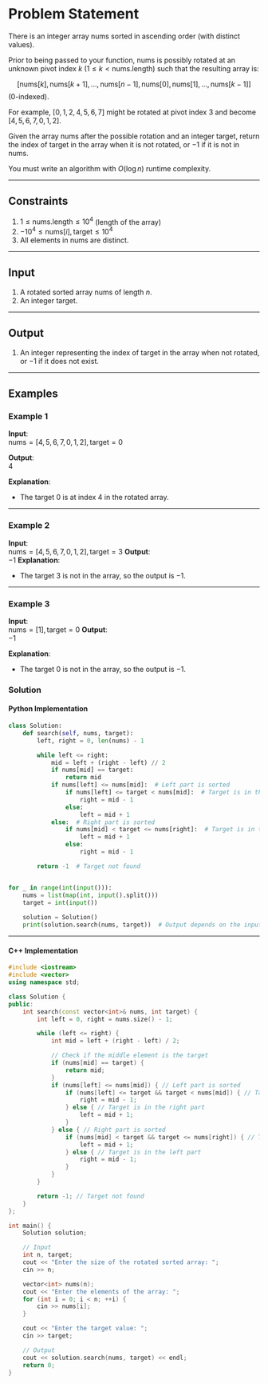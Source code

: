 # Problem Statement

There is an integer array $\text{nums}$ sorted in ascending order (with distinct values).

Prior to being passed to your function, $\text{nums}$ is possibly rotated at an unknown pivot index $k$ $(1 \leq k < \text{nums.length})$ such that the resulting array is:

$$
[\text{nums}[k], \text{nums}[k+1], \dots, \text{nums}[n-1], \text{nums}[0], \text{nums}[1], \dots, \text{nums}[k-1]]
$$
(0-indexed). 

For example, $[0,1,2,4,5,6,7]$ might be rotated at pivot index $3$ and become $[4,5,6,7,0,1,2]$.

Given the array $\text{nums}$ after the possible rotation and an integer $\text{target}$, return the index of $\text{target}$ in the array when it is not rotated, or $-1$ if it is not in $\text{nums}$.

You must write an algorithm with $O(\log n)$ runtime complexity.

---

## Constraints

1. $1 \leq \text{nums.length} \leq 10^4$ (length of the array)
2. $-10^4 \leq \text{nums}[i], \text{target} \leq 10^4$
3. All elements in $\text{nums}$ are distinct.

---

## Input

1. A rotated sorted array $\text{nums}$ of length $n$.
2. An integer $\text{target}$.

---

## Output

1. An integer representing the index of $\text{target}$ in the array when not rotated, or $-1$ if it does not exist.

---

## Examples

### Example 1

**Input**:  
$\text{nums} = [4,5,6,7,0,1,2], \text{target} = 0$

**Output**:  
$4$

**Explanation**:  
- The target $0$ is at index $4$ in the rotated array.

---

### Example 2

**Input**:  
$\text{nums} = [4,5,6,7,0,1,2], \text{target} = 3$
**Output**:  
$-1$
**Explanation**:  
- The target $3$ is not in the array, so the output is $-1$.

---

### Example 3

**Input**:  
$\text{nums} = [1], \text{target} = 0$
**Output**:  
$-1$

**Explanation**:  
- The target $0$ is not in the array, so the output is $-1$.

### Solution

#### Python Implementation
```python
class Solution:
    def search(self, nums, target):
        left, right = 0, len(nums) - 1

        while left <= right:
            mid = left + (right - left) // 2
            if nums[mid] == target:
                return mid
            if nums[left] <= nums[mid]:  # Left part is sorted
                if nums[left] <= target < nums[mid]:  # Target is in the left part
                    right = mid - 1
                else:
                    left = mid + 1
            else:  # Right part is sorted
                if nums[mid] < target <= nums[right]:  # Target is in the right part
                    left = mid + 1
                else:
                    right = mid - 1

        return -1  # Target not found


for _ in range(int(input())):
	nums = list(map(int, input().split()))
	target = int(input())
	
	solution = Solution()
	print(solution.search(nums, target))  # Output depends on the input values
```

---

#### C++ Implementation
```c++
#include <iostream>
#include <vector>
using namespace std;

class Solution {
public:
    int search(const vector<int>& nums, int target) {
        int left = 0, right = nums.size() - 1;

        while (left <= right) {
            int mid = left + (right - left) / 2;

            // Check if the middle element is the target
            if (nums[mid] == target) {
                return mid;
            }
            if (nums[left] <= nums[mid]) { // Left part is sorted
                if (nums[left] <= target && target < nums[mid]) { // Target is in the left part
                    right = mid - 1;
                } else { // Target is in the right part
                    left = mid + 1;
                }
            } else { // Right part is sorted
                if (nums[mid] < target && target <= nums[right]) { // Target is in the right part
                    left = mid + 1;
                } else { // Target is in the left part
                    right = mid - 1;
                }
            }
        }

        return -1; // Target not found
    }
};

int main() {
    Solution solution;

    // Input
    int n, target;
    cout << "Enter the size of the rotated sorted array: ";
    cin >> n;

    vector<int> nums(n);
    cout << "Enter the elements of the array: ";
    for (int i = 0; i < n; ++i) {
        cin >> nums[i];
    }

    cout << "Enter the target value: ";
    cin >> target;

    // Output
    cout << solution.search(nums, target) << endl;
    return 0;
}
```